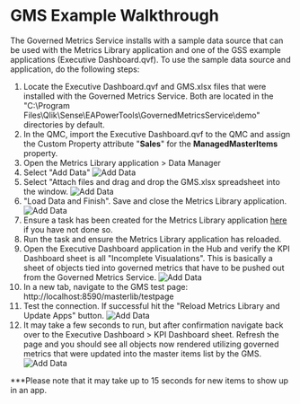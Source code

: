 <h1>GMS Example Walkthrough</h1>

The Governed Metrics Service installs with a sample data source that can be used with the Metrics Library application and one of the GSS example applications (Executive Dashboard.qvf). To use the sample data source and application, do the following steps:

1. Locate the Executive Dashboard.qvf and GMS.xlsx files that were installed with the Governed Metrics Service. Both are located in the "C:\Program Files\Qlik\Sense\EAPowerTools\GovernedMetricsService\demo" directories by default. 
2. In the QMC, import the Executive Dashboard.qvf to the QMC and assign the Custom Property attribute "__Sales__" for the __ManagedMasterItems__ property. 
3. Open the Metrics Library application > Data Manager 
4. Select "Add Data" 
![Add Data](https://s3.amazonaws.com/eapowertools/governedmetricsservice/img/test/GMS_AddData.png)
5. Select "Attach files and drag and drop the GMS.xlsx spreadsheet into the window. 
![Add Data](https://s3.amazonaws.com/eapowertools/governedmetricsservice/img/test/GMS_AttachFiles.png)
6. "Load Data and Finish". Save and close the Metrics Library application.
![Add Data](https://s3.amazonaws.com/eapowertools/governedmetricsservice/img/test/GMS_LoadandFinish.png)
7. Ensure a task has been created for the Metrics Library application [here](/user-guide/qmc.md#task) if you have not done so. 
9. Run the task and ensure the Metrics Library application has reloaded. 
10. Open the Executive Dashboard application in the Hub and verify the KPI Dashboard sheet is all "Incomplete Visualations". This is basically a sheet of objects tied into governed metrics that have to be pushed out from the Governed Metrics Service. 
![Add Data](https://s3.amazonaws.com/eapowertools/governedmetricsservice/img/test/GMS_IncompleteViz.png)
11. In a new tab, navigate to the GMS test page: http://localhost:8590/masterlib/testpage
12. Test the connection. If successful hit the "Reload Metrics Library and Update Apps" button. 
![Add Data](https://s3.amazonaws.com/eapowertools/governedmetricsservice/img/test/GMS_ReloadandUpdate.png)
13. It may take a few seconds to run, but after confirmation navigate back over to the Executive Dashboard > KPI Dashboard sheet. Refresh the page and you should see all objects now rendered utilizing governed metrics that were updated into the master items list by the GMS. 
![Add Data](https://s3.amazonaws.com/eapowertools/governedmetricsservice/img/test/GMS_FinalResult.png)

***Please note that it may take up to 15 seconds for new items to show up in an app.